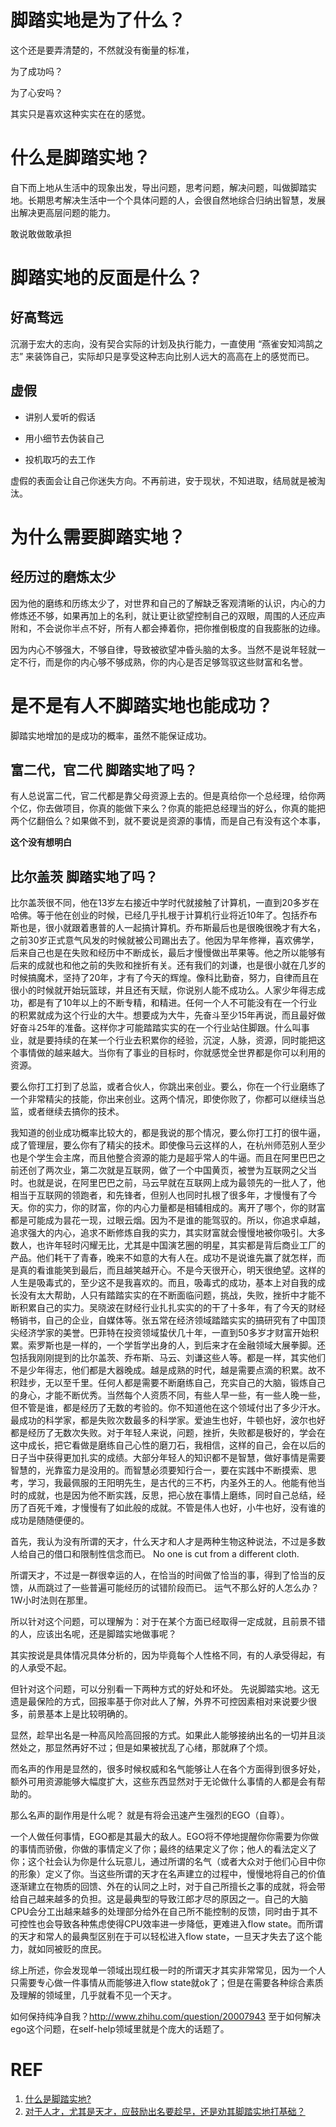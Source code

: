


# 脚踏实地是为了什么？


这个还是要弄清楚的，不然就没有衡量的标准，

为了成功吗？

为了心安吗？

其实只是喜欢这种实实在在的感觉。




# 什么是脚踏实地？


自下而上地从生活中的现象出发，导出问题，思考问题，解决问题，叫做脚踏实地。长期思考解决生活中一个个具体问题的人，会很自然地综合归纳出智慧，发展出解决更高层问题的能力。

敢说敢做敢承担


# 脚踏实地的反面是什么？




## 好高骛远


沉溺于宏大的志向，没有契合实际的计划及执行能力，一直使用 “燕雀安知鸿鹄之志” 来装饰自己，实际却只是享受这种志向比别人远大的高高在上的感觉而已。


## 虚假






  * 讲别人爱听的假话


  * 用小细节去伪装自己


  * 投机取巧的去工作


虚假的表面会让自己你迷失方向。不再前进，安于现状，不知进取，结局就是被淘汰。




# 为什么需要脚踏实地？





## 经历过的磨炼太少


因为他的磨练和历练太少了，对世界和自己的了解缺乏客观清晰的认识，内心的力修炼还不够，如果再加上的名利，就让更让欲望控制自己的双眼，周围的人还应声附和，不会说你半点不好，所有人都会捧着你，把你推倒极度的自我膨胀的边缘。

因为内心不够强大，不够自律，导致被欲望冲昏头脑的太多。当然不是说年轻就一定不行，而是你的内心够不够成熟，你的内心是否足够驾驭这些财富和名誉。


# 是不是有人不脚踏实地也能成功？


脚踏实地增加的是成功的概率，虽然不能保证成功。


## 富二代，官二代 脚踏实地了吗？


有人总说富二代，官二代都是靠父母资源上去的。但是真给你一个总经理，给你两个亿，你去做项目，你真的能做下来么？你真的能把总经理当的好么，你真的能把两个亿翻倍么？如果做不到，就不要说是资源的事情，而是自己有没有这个本事，

**这个没有想明白**


## 比尔盖茨 脚踏实地了吗？




比尔盖茨很不同，他在13岁左右接近中学时代就接触了计算机，一直到20多岁在哈佛。等于他在创业的时候，已经几乎扎根于计算机行业将近10年了。包括乔布斯也是，很小就跟着惠普的人一起搞计算机。乔布斯最后也是很晚很晚才有大名，之前30岁正式意气风发的时候就被公司踢出去了。他因为早年修禅，喜欢佛学，后来自己也是在失败和经历中不断成长，最后才慢慢做出苹果等。他之所以能够有后来的成就也和他之前的失败和挫折有关。还有我们的刘谦，也是很小就在几岁的时候搞魔术，坚持了20年，才有了今天的辉煌。像科比勤奋，努力，自律而且在很小的时候就开始玩篮球，并且还有天赋，你说别人能不成功么。人家少年得志成功，都是有了10年以上的不断专精，和精进。任何一个人不可能没有在一个行业的积累就成为这个行业的大牛。想要成为大牛，先奋斗至少15年再说，而且最好做好奋斗25年的准备。这样你才可能踏踏实实的在一个行业站住脚跟。什么叫事业，就是要持续的在某一个行业去积累你的经验，沉淀，人脉，资源，同时能把这个事情做的越来越大。当你有了事业的目标时，你就感觉全世界都是你可以利用的资源。

要么你打工打到了总监，或者合伙人，你跳出来创业。要么，你在一个行业磨练了一个非常精尖的技能，你出来创业。这两个情况，即使你败了，你都可以继续当总监，或者继续去搞你的技术。

我知道的创业成功概率比较大的，都是我说的那个情况，要么你打工打的很牛逼，成了管理层，要么你有了精尖的技术。即使像马云这样的人，在杭州师范别人至少也是个学生会主席，而且他整合资源的能力是超乎常人的牛逼。而且在阿里巴巴之前还创了两次业，第二次就是互联网，做了一个中国黄页，被誉为互联网之父当时。也就是说，在阿里巴巴之前，马云早就在互联网上成为最领先的一批人了，他相当于互联网的领跑者，和先锋者，但别人也同时扎根了很多年，才慢慢有了今天。你的实力，你的财富，你的内心力量都是相辅相成的。离开了哪个，你的财富都是可能成为昙花一现，过眼云烟。因为不是谁的能驾驭的。所以，你追求卓越，追求强大的内心，追求不断修炼自我的实力，其实财富就会慢慢地被你吸引。大多数人，也许年轻时闪耀无比，尤其是中国演艺圈的明星，其实都是背后商业工厂的产品。他们耗干了青春，晚来不如意的大有人在。成功不是说谁先赢了就怎样，而是真的看谁能笑到最后，而且越笑越开心。不是今天很开心，明天很绝望。这样的人生是吸毒式的，至少这不是我喜欢的。而且，吸毒式的成功，基本上对自我的成长没有太大帮助，人只有踏踏实实的在不断面临问题，挑战，失败，挫折中才能不断积累自己的实力。吴晓波在财经行业扎扎实实的的干了十多年，有了今天的财经畅销书，自己的企业，自媒体等。张五常在经济领域踏踏实实的搞研究有了中国顶尖经济学家的美誉。巴菲特在投资领域蛰伏几十年，一直到50多岁才财富开始积累。索罗斯也是一样的，一个学哲学出身的人，到后来才在金融领域大展拳脚。还包括我刚刚提到的比尔盖茨、乔布斯、马云、刘谦这些人等。都是一样，其实他们不是少年得志，他们都是大器晚成。越是成熟的时代，越是需要点滴的积累。故不积跬步，无以至千里。任何人都是需要不断磨练自己，充实自己的大脑，锻炼自己的身心，才能不断优秀。当然每个人资质不同，有些人早一些，有一些人晚一些，但不管是谁，都是经历了无数的考验的。你不知道他在这个领域付出了多少汗水。最成功的科学家，都是失败次数最多的科学家。爱迪生也好，牛顿也好，波尔也好都是经历了无数次失败。对于年轻人来说，问题，挫折，失败都是极好的，学会在这中成长，把它看做是磨练自己心性的磨刀石，我相信，这样的自己，会在以后的日子当中获得更加扎实的成绩。大部分年轻人的知识都不是智慧，做好事情是需要智慧的，光靠蛮力是没用的。而智慧必须要知行合一，要在实践中不断摸索、思考，学习，我最佩服的王阳明先生，是古代的三不朽，内圣外王的人。他能有他当时的成就，也是因为他不断实践，反思，把心放在事情上磨练，同时自己总结，经历了百死千难，才慢慢有了如此般的成就。不管是伟人也好，小牛也好，没有谁的成功是随随便便的。













首先，我认为没有所谓的天才，什么天才和人才是两种生物这种说法，不过是多数人给自己的借口和限制性信念而已。
No one is cut from a different cloth.

所谓天才，不过是一群很幸运的人，在恰当的时间做了恰当的事，得到了恰当的反馈，从而跳过了一些普遍可能经历的试错阶段而已。
运气不那么好的人怎么办？1W小时法则在那里。

所以针对这个问题，可以理解为：对于在某个方面已经取得一定成就，且前景不错的人，应该出名呢，还是脚踏实地做事呢？

其实按说是具体情况具体分析的，因为毕竟每个人性格不同，有的人承受得起，有的人承受不起。

但针对这个问题，可以分别看一下两种方式的好处和坏处。
先说脚踏实地。这无遗是最保险的方式，回报率基于你对此人了解，外界不可控因素相对来说要少很多，前景基本上是比较明确的。

显然，趁早出名是一种高风险高回报的方式。如果此人能够接纳出名的一切并且淡然处之，那显然再好不过；但是如果被扰乱了心绪，那就麻了个烦。

而名声的作用是显然的，很多时候权威和名气能够让人在各个方面得到很多好处，额外可用资源能够大幅度扩大，这些东西显然对于无论做什么事情的人都是会有帮助的。

那么名声的副作用是什么呢？
就是有将会迅速产生强烈的EGO（自尊）。

一个人做任何事情，EGO都是其最大的敌人。EGO将不停地提醒你你需要为你做的事情而骄傲，你做的事情定义了你；最终的结果定义了你；他人的看法定义了你；这个社会认为你是什么玩意儿，通过所谓的名气（或者大众对于他们心目中你的形象）定义了你。当这些所谓的天才在名声建立的过程中，慢慢地将自己的价值逐渐建立在物质的回馈、外在的认同之上时，对于自己所擅长之事的成就，将会带给自己越来越多的负担。这是最典型的导致江郎才尽的原因之一。自己的大脑CPU会分工出越来越多的处理部分给外在自己所不能控制的反馈，同时由于其不可控性也会导致各种焦虑使得CPU效率进一步降低，更难进入flow state。而所谓的天才和常人的最典型区别在于可以轻松进入flow state，一旦天才失去了这个能力，就如同被贬的庶民。

综上所述，你会发现单一领域出现红极一时的所谓天才其实非常常见，因为一个人只需要专心做一件事情从而能够进入flow state就ok了；但是在需要各种综合素质及理解的领域里，几乎就看不见一个天才。

如何保持纯净自我？http://www.zhihu.com/question/20007943
至于如何解决ego这个问题，在self-help领域里就是个庞大的话题了。




# REF

1. [什么是脚踏实地?](https://www.zhihu.com/question/22082979)
2. [对于人才，尤其是天才，应鼓励出名要趁早，还是劝其脚踏实地打基础？](https://www.zhihu.com/question/20478649)
